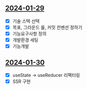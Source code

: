 ## [2024-01-29](../../0.DailyNote/2024-01-29.md)
- [x] 기술 스택 선택
- [x] 목표, 그라운드 룰, 커밋 컨벤션 정하기
- [x] 기능요구사항 정의
- [x] 개발환경 세팅
- [x] 기능개발

## [2024-01-30](../../0.DailyNote/2024-01-30.md)
- [x] useState -> useReducer 리팩터링
- [x] SSR 구현